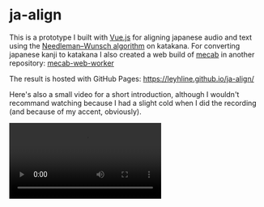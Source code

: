 # ja-align

This is a prototype I built with [Vue.js](https://vuejs.org/) for aligning japanese audio and text using the [Needleman–Wunsch algorithm](https://en.wikipedia.org/wiki/Needleman%E2%80%93Wunsch_algorithm) on katakana. For converting japanese kanji to katakana I also created a web build of [mecab](https://taku910.github.io/mecab/) in another repository: [mecab-web-worker](https://github.com/leyhline/mecab-web-worker)

The result is hosted with GitHub Pages: https://leyhline.github.io/ja-align/

Here's also a small video for a short introduction, although I wouldn't recommand watching because I had a slight cold when I did the recording (and because of my accent, obviously).

<video controls>
  <source src="demo.webm" type="video/webm" />
  <track default kind="captions" srclang="en" label="en" src="demo.vtt" />
</video>
